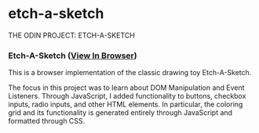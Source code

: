 # etch-a-sketch

THE ODIN PROJECT: ETCH-A-SKETCH

### Etch-A-Sketch ([View In Browser](https://christian-ortega.github.io/etch-a-sketch/))

This is a browser implementation of the classic drawing toy Etch-A-Sketch.

The focus in this project was to learn about DOM Manipulation and Event Listeners. Through JavaScript, I added functionality to buttons, checkbox inputs, radio inputs, and other HTML elements. In particular, the coloring grid and its functionality is generated entirely through JavaScript and formatted through CSS.
